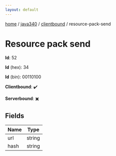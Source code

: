 ```yaml
---
layout: default
---
```


[home](/)  /  [java340](/protocol/java340)  /  [clientbound](/protocol/java340/clientbound)  /  resource-pack-send

# Resource pack send

**Id**: 52

**Id** (hex): 34

**Id** (bin): 00110100

**Clientbound**: ✔️

**Serverbound**: ✖️

## Fields

Name | Type
---|---
url | string
hash | string

